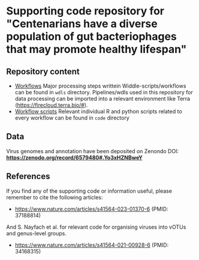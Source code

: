 # Supporting code repository for "Centenarians have a diverse population of gut bacteriophages that may promote healthy lifespan" 

## Repository content 
- [Workflows](wdls/README.md) Major processing steps writtein Widdle-scripts/workflows can be found in `wdls` directory. Pipelines/wdls used in this repository for data processing can be imported into a relevant environment like Terra (https://firecloud.terra.bio/#).
- [Workflow scripts](code/README.md)  Relevant individual R and python scripts related to every workflow can be found in `code` directory
## Data 
Virus genomes and annotation have been deposited on Zenondo DOI: **https://zenodo.org/record/6579480#.Yo3xHZNBweY**

## References 

If you find any of the supporting code or information useful, please remember to cite the following articles:
* https://www.nature.com/articles/s41564-023-01370-6 (PMID: 37188814)

And S. Nayfach et al. for relevant code for organising viruses into vOTUs and genus-level groups.
* https://www.nature.com/articles/s41564-021-00928-6 (PMID: 34168315)

